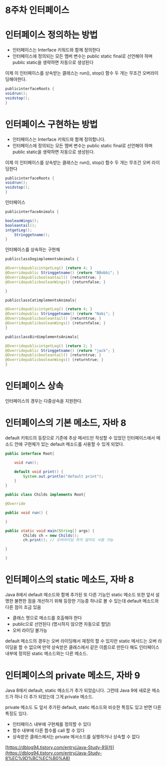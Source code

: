 # 8주차 인터페이스

# 인터페이스 정의하는 방법

- 인터페이스는 Interface 키워드와 함께 정의한다
- 인터페이스에 정의되는 모든 멤버 변수는 public static final로 선언해야 하며 public static을 생략하면 자동으로 생성된다

이제 이 인터페이스를 상속받는 클래스는 run(), stop() 함수 두 개는 무조건 오버라이딩해야한다.

```java
publicinterfaceRoots {
voidrun();
voidstop();
}
```

# 인터페이스 구현하는 방법

- 인터페이스는 Interface 키워드와 함께 정의합니다.
- 인터페이스에 정의되는 모든 멤버 변수는 public static final로 선언해야 하며 public static을 생략하면 자동으로 생성된다.

이제 이 인터페이스를 상속받는 클래스는 run(), stop() 함수 두 개는 무조건 오버 라이딩한다

```java
publicinterfaceRoots {
voidrun();
voidstop();
}
```


인터페이스

```java
publicinterfaceAnimals {

booleanWings();
booleantail();
intgetLeg();
	Stringgetname();
}
```

인터페이스를 상속하는 구현체

```java
publicclassDogimplementsAnimals {

@OverridepublicintgetLeg() {return 4; }
@Overridepublic Stringgetname() {return "BBobbi"; }
@Overridepublicbooleantail() {returntrue; }
@OverridepublicbooleanWings() {returnfalse; }

}

publicclassCatimplementsAnimals{

@OverridepublicintgetLeg() {return 4; }
@Overridepublic Stringgetname() {return "Nabi"; }
@Overridepublicbooleantail() {returntrue; }
@OverridepublicbooleanWings() {returnfalse; }
}

publicclassBirdimplementsAnimals{

@OverridepublicintgetLeg() {return 2; }
@Overridepublic Stringgetname() {return "jack"; }
@Overridepublicbooleantail() {returntrue; }
@OverridepublicbooleanWings() {returntrue; }
}

```

# 인터페이스 상속

인터페이스의 경우는 다중상속을 지원한다.

# 인터페이스의 기본 메소드, 자바 8

default 키워드의 등장으로 기존에 추상 메서드만 작성할 수 있었던 인터페이스에서 메소드 안에 구현체가 있는 default 메소드를 사용할 수 있게 되었다.

```java
public interface Root{

	void run();

	default void print() {
		System.out.println("default print");
	}
}

public class Childs implements Root{

@Override

public void run() {

}

public static void main(String[] args) {
		Childs ch = new Childs();
		ch.print(); // 오버라이딩 하지 않아도 사용 가능

}

}
```

# 인터페이스의 static 메소드, 자바 8

Java 8에서 default 메소드와 함께 추가된 또 다른 기능인 static 메소드 또한 앞서 설명한 불편한 점을 개선하기 위해 등장한 기능중 하나로 볼 수 있는데 default 메소드와 다른 점이 조금 있음

- 클래스 명으로 메소드를 호출해야 한다
- public으로 선언된다 (명시하지 않으면 자동으로 할당)
- 오버 라이딩 불가능

default 메소드의 경우는 오버 라이딩해서 재정의 할 수 있지만 static 메서드는 오버 라이딩을 할 수 없으며 만약 상속받은 클래스에서 같은 이름으로 만든다 해도 인터페이스 내부에 정의된 static 메소드와는 다른 메소드.

# 인터페이스의 private 메소드, 자바 9

Java 8에서 default, static 메소드가 추가 되었습니다. 그런데 Java 9에 새로운 메소드가 하나 더 추가 되었는데 그게 private 메소드.

private 메소드 도 앞서 추가된 default, static 메소드와 비슷한 특징도 있고 반면 다른 특징도 있다.

- 인터페이스 내부에 구현체를 정의할 수 있다
- 함수 내부에 다른 함수를 call 할 수 있다
- 상속받은 클래스에서는 private 메서소드를 실행하거나 상속할 수 없다

[https://dblog94.tistory.com/entry/Java-Study-8일차](https://dblog94.tistory.com/entry/Java-Study-8%EC%9D%BC%EC%B0%A8)
